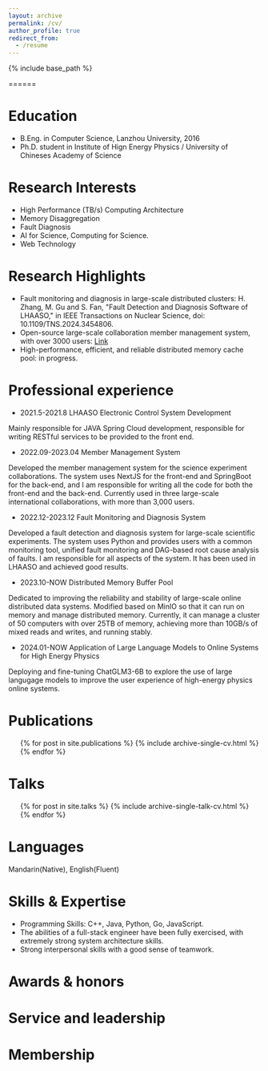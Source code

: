 ```yaml
---
layout: archive
permalink: /cv/
author_profile: true
redirect_from:
  - /resume
---
```


{% include base_path %}

<!-- Download [CV](http://zejiang-unsw.github.io/files/CV_ZeJIANG.pdf) -->
======

Education
======
* B.Eng. in Computer Science, Lanzhou University, 2016
* Ph.D. student in Institute of Hign Energy Physics / University of Chineses Academy of Science

Research Interests
======
* High Performance (TB/s) Computing Architecture
* Memory Disaggregation
* Fault Diagnosis
* AI for Science, Computing for Science.
* Web Technology

Research Highlights
======
* Fault monitoring and diagnosis in large-scale distributed clusters: H. Zhang, M. Gu and S. Fan, "Fault Detection and Diagnosis Software of LHAASO," in IEEE Transactions on Nuclear Science, doi: 10.1109/TNS.2024.3454806.
* Open-source large-scale collaboration member management system, with over 3000 users: [Link](https://github.com/rabchang/member-oa)
* High-performance, efficient, and reliable distributed memory cache pool: in progress.


Professional experience
======
* 2021.5-2021.8 LHAASO Electronic Control System Development

Mainly responsible for JAVA Spring Cloud development, responsible for writing RESTful services to be provided to the front end.

* 2022.09-2023.04 Member Management System

Developed the member management system for the science experiment collaborations. The system uses NextJS for the front-end and SpringBoot for the back-end, and I am responsible for writing all the code for both the front-end and the back-end. Currently used in three large-scale international collaborations, with more than 3,000 users.

* 2022.12-2023.12 Fault Monitoring and Diagnosis System

Developed a fault detection and diagnosis system for large-scale scientific experiments. The system uses Python and provides users with a common monitoring tool, unified fault monitoring and DAG-based root cause analysis of faults. I am responsible for all aspects of the system. It has been used in LHAASO and achieved good results.

* 2023.10-NOW Distributed Memory Buffer Pool

Dedicated to improving the reliability and stability of large-scale online distributed data systems. Modified based on MinIO so that it can run on memory and manage distributed memory. Currently, it can manage a cluster of 50 computers with over 25TB of memory, achieving more than 10GB/s of mixed reads and writes, and running stably.

* 2024.01-NOW  Application of Large Language Models to Online Systems for High Energy Physics

Deploying and fine-tuning ChatGLM3-6B to explore the use of large langugage models to improve the user experience of high-energy physics online systems.

Publications
======
  <ul>{% for post in site.publications %}
    {% include archive-single-cv.html %}
  {% endfor %}</ul>
 
Talks
======
  <ul>{% for post in site.talks %}
    {% include archive-single-talk-cv.html %}
  {% endfor %}</ul>
  
Languages
======
Mandarin(Native), English(Fluent)

Skills & Expertise 
======
* Programming Skills: C++, Java, Python, Go, JavaScript.
* The abilities of a full-stack engineer have been fully exercised, with extremely strong system architecture skills.
* Strong interpersonal skills with a good sense of teamwork. 

Awards & honors
======


Service and leadership
======


Membership
======


